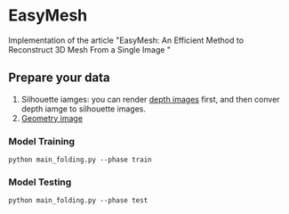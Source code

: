 # EasyMesh
Implementation of the article "EasyMesh: An Efficient Method to Reconstruct 3D Mesh From a Single Image "

## Prepare your data
1. Silhouette iamges: you can render [depth images](https://github.com/tasx0823/render-depth-image) first, and then conver depth iamge to silhouette images.
2. [Geometry image](https://github.com/sinhayan/surfnet)

### Model Training
```
python main_folding.py --phase train
```

### Model Testing
```
python main_folding.py --phase test
```
